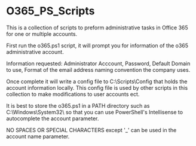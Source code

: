 # O365_PS_Scripts

This is a collection of scripts to preform administrative tasks in Office 365 for one or multiple accounts.

First run the o365.ps1 script, it will prompt you for information of the o365 administrative account.

Information requested:
Administrator Acccount,
Password,
Default Domain to use,
Format of the email address naming convention the company uses.

Once complete it will write a config file to C:\Scripts\Config that holds the account information locally.
This config file is used by other scripts in this collection to make modifications to user accounts ect.

It is best to store the o365.ps1 in a PATH directory such as C:\Windows\System32\ so that you can use 
PowerShell's Intellisense to autocomplete the account parameter.

NO SPACES OR SPECIAL CHARACTERS except '_' can be used in the account name parameter.
